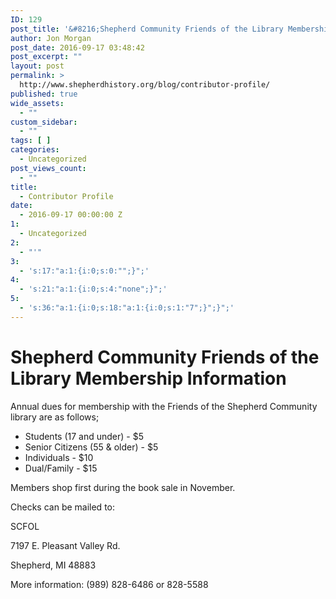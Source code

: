 ```yaml
---
ID: 129
post_title: '&#8216;Shepherd Community Friends of the Library Membership Information'
author: Jon Morgan
post_date: 2016-09-17 03:48:42
post_excerpt: ""
layout: post
permalink: >
  http://www.shepherdhistory.org/blog/contributor-profile/
published: true
wide_assets:
  - ""
custom_sidebar:
  - ""
tags: [ ]
categories:
  - Uncategorized
post_views_count:
  - ""
title:
  - Contributor Profile
date:
  - 2016-09-17 00:00:00 Z
1:
  - Uncategorized
2:
  - "'"
3:
  - 's:17:"a:1:{i:0;s:0:"";}";'
4:
  - 's:21:"a:1:{i:0;s:4:"none";}";'
5:
  - 's:36:"a:1:{i:0;s:18:"a:1:{i:0;s:1:"7";}";}";'
---
```

<h1 class="c2 c3">Shepherd Community Friends of the Library Membership Information</h1>

Annual dues for membership with the Friends of the Shepherd Community library are as follows;</p>

<ul class="c4 lst-kix_x5kjw5xun6d5-0 start"><li class="c0">Students (17 and under) - $5</li><li class="c0">Senior Citizens (55 &amp; older) - $5</li><li class="c0">Individuals - $10</li><li class="c0">Dual/Family - $15</li></ul>

Members shop first during the book sale in November.

Checks can be mailed to:

SCFOL

7197 E. Pleasant Valley Rd.

Shepherd, MI 48883

More information: (989) 828-6486 or 828-5588